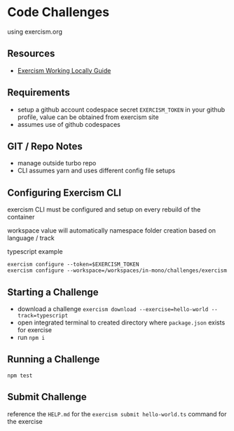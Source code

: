 # Code Challenges

using exercism.org

## Resources

- [Exercism Working Locally Guide](https://exercism.org/docs/using/solving-exercises/working-locally)

## Requirements

- setup a github account codespace secret `EXERCISM_TOKEN` in your github profile, value can be obtained from exercism site
- assumes use of github codespaces

## GIT / Repo Notes

- manage outside turbo repo
- CLI assumes yarn and uses different config file setups

## Configuring Exercism CLI

exercism CLI must be configured and setup on every rebuild of the container

workspace value will automatically namespace folder creation based on language / track

typescript example

```console
exercism configure --token=$EXERCISM_TOKEN
exercism configure --workspace=/workspaces/in-mono/challenges/exercism
```

## Starting a Challenge

- download a challenge `exercism download --exercise=hello-world --track=typescript`
- open integrated terminal to created directory where `package.json` exists for exercise
- run `npm i`

## Running a Challenge

`npm test`

## Submit Challenge

reference the `HELP.md` for the `exercism submit hello-world.ts` command for the exercise
